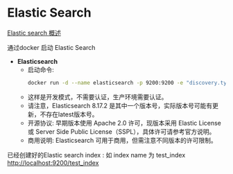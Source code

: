 # Elastic Search

[Elastic search 概述](./ElasticSearch.mp4)

通过docker 启动 Elastic Search

- **Elasticsearch**
  - 启动命令:
    ```bash
    docker run -d --name elasticsearch -p 9200:9200 -e "discovery.type=single-node" -e "xpack.security.enabled=false" -e "ES_JAVA_OPTS=-Xms4g -Xmx4g" -e "xpack.security.enrollment.enabled=true" docker.elastic.co/elasticsearch/elasticsearch:8.17.2
    ```
  - 这样是开发模式，不需要认证，生产环境需要认证。
  - 请注意，Elasticsearch 8.17.2 是其中一个版本号，实际版本号可能有更新，不存在latest版本号。
  - 开源协议: 早期版本使用 Apache 2.0 许可，现版本采用 Elastic License 或 Server Side Public License（SSPL），具体许可请参考官方说明。
  - 商用说明: Elasticsearch 可用于商用，但需注意不同版本的许可限制。

已经创建好的Elastic search index : 
如 index name 为 test_index
[http://localhost:9200/test_index](http://localhost:9200/test_index)
